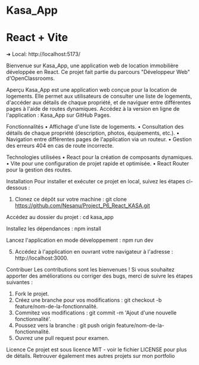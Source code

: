 # Kasa_App
# React + Vite
➜  Local:   http://localhost:5173/

Bienvenue sur Kasa_App, une application web de location immobilière développée en React. Ce projet fait partie du parcours "Développeur Web" d'OpenClassrooms. 

Aperçu
Kasa_App est une application web conçue pour la location de logements. Elle permet aux utilisateurs de consulter une liste de logements, d'accéder aux détails de chaque propriété, et de naviguer entre différentes pages à l'aide de routes dynamiques.
Accédez à la version en ligne de l'application : Kasa_App sur GitHub Pages.

Fonctionnalités
•	Affichage d'une liste de logements.
•	Consultation des détails de chaque propriété (description, photos, équipements, etc.).
•	Navigation entre différentes pages de l'application via un routeur.
•	Gestion des erreurs 404 en cas de route incorrecte.

Technologies utilisées
•	React pour la création de composants dynamiques.
•	Vite pour une configuration de projet rapide et optimisée.
•	React Router pour la gestion des routes.

Installation
Pour installer et exécuter ce projet en local, suivez les étapes ci-dessous :

1.	Clonez ce dépôt sur votre machine :
git clone https://github.com/Nesanu/Project_P6_React_KASA.git

Accédez au dossier du projet :
cd kasa_app

Installez les dépendances :
npm install

Lancez l'application en mode développement :
npm run dev

5.	Accédez à l'application en ouvrant votre navigateur à l'adresse : http://localhost:3000.

Contribuer
Les contributions sont les bienvenues ! Si vous souhaitez apporter des améliorations ou corriger des bugs, merci de suivre les étapes suivantes :
1.	Fork le projet.
2.	Créez une branche pour vos modifications : git checkout -b feature/nom-de-la-fonctionnalité.
3.	Commitez vos modifications : git commit -m 'Ajout d'une nouvelle fonctionnalité'.
4.	Poussez vers la branche : git push origin feature/nom-de-la-fonctionnalité.
5.	Ouvrez une pull request pour examen.

Licence
Ce projet est sous licence MIT - voir le fichier LICENSE pour plus de détails.
Retrouver également mes autres projets sur mon portfolio

